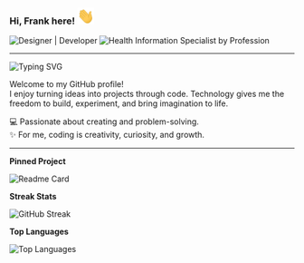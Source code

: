 ### Hi, Frank here! <img src="https://raw.githubusercontent.com/ABSphreak/ABSphreak/master/gifs/Hi.gif" width="30px">

![Designer | Developer](https://img.shields.io/badge/Designer_&_Developer-💻-1E90FF?style=for-the-badge&logo=visual-studio-code)
![Health Information Specialist by Profession](https://img.shields.io/badge/Health_Information_Specialist_by_Profession-💼-228B22?style=for-the-badge)

---

![Typing SVG](https://readme-typing-svg.herokuapp.com?size=24&color=ff79c6&width=500&lines=Exploring+Web+Development;Excited+to+Build+Projects;Open+to+Collaboration)


Welcome to my GitHub profile!  
I enjoy turning ideas into projects through code. Technology gives me the freedom to build, experiment, and bring imagination to life.

💻 Passionate about creating and problem-solving.  
✨ For me, coding is creativity, curiosity, and growth.

---

**Pinned Project**

![Readme Card](https://github-readme-stats.vercel.app/api/pin/?username=Frank-Muhiu-Wanja&repo=health-record-frontend-system&theme=radical)

**Streak Stats**

![GitHub Streak](https://streak-stats.demolab.com?user=Frank-Muhiu-Wanja&theme=radical)

**Top Languages**

![Top Languages](https://github-readme-stats.vercel.app/api/top-langs/?username=Frank-Muhiu-Wanja&layout=compact&theme=radical)

